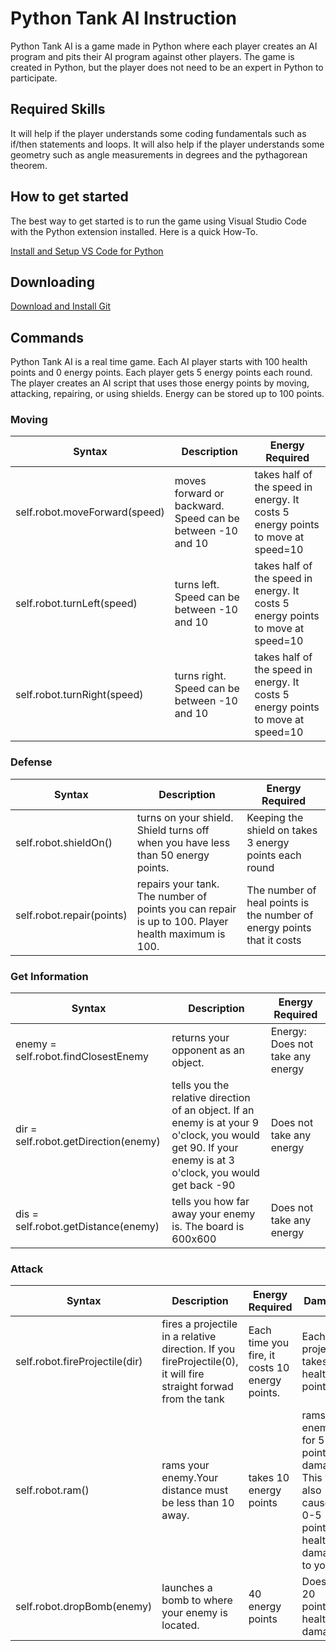 Python Tank AI Instruction
==========================

Python Tank AI is a game made in Python where each player creates an AI program and pits their AI program against other players.  The game is created in Python, but the player does not need to be an expert in Python to participate.  

Required Skills
---------------
It will help if the player understands some coding fundamentals such as if/then statements and loops.  It will also help if the player understands some geometry such as angle measurements in degrees and the pythagorean theorem.

How to get started
------------------
The best way to get started is to run the game using Visual Studio Code with the Python extension installed.  Here is a quick How-To.

[Install and Setup VS Code for Python](./VSCode_Setup.md)

## Downloading

[Download and Install Git](./InstallGit.md)

## Commands
Python Tank AI is a real time game.  Each AI player starts with 100 health points and 0 energy points.  Each player gets 5 energy points each round.  The player creates an AI script that uses those energy points by moving, attacking, repairing, or using shields.  Energy can be stored up to 100 points.  

### Moving

|Syntax|Description|Energy Required|
|------|-----------|---------------|
self.robot.moveForward(speed)|moves forward or backward.  Speed can be between -10 and 10|takes half of the speed in energy.    It costs 5 energy points to move at speed=10|
|self.robot.turnLeft(speed)|turns left.  Speed can be between -10 and 10| takes half of the speed in energy.  It costs 5 energy points to move at speed=10|
|self.robot.turnRight(speed)|turns right.  Speed can be between -10 and 10| takes half of the speed in energy.  It costs 5 energy points to move at speed=10|

### Defense
|Syntax|Description|Energy Required|
|------|-----------|---------------|
|self.robot.shieldOn()|turns on your shield.  Shield turns off when you have less than 50 energy points. |Keeping the shield on takes 3 energy points each round|
|self.robot.repair(points)|repairs your tank.  The number of points you can repair is up to 100.  Player health maximum is 100.|The number of heal points is the number of energy points that it costs|


### Get Information
|Syntax|Description|Energy Required|
|------|-----------|---------------|
|enemy = self.robot.findClosestEnemy| returns your opponent as an object.|Energy: Does not take any energy|
|dir = self.robot.getDirection(enemy) | tells you the relative direction of an object.  If an enemy is at your 9 o'clock, you would get 90. If your enemy is at 3 o'clock, you would get back -90|Does not take any energy|
|dis = self.robot.getDistance(enemy) | tells you how far away your enemy is.  The board is 600x600 | Does not take any energy|

### Attack
|Syntax|Description|Energy Required|Damage|
|------|-----------|---------------|------|
|self.robot.fireProjectile(dir) | fires a projectile in a relative direction.  If you fireProjectile(0), it will fire straight forwad from the tank| Each time you fire, it costs 10 energy points. |Each projectile takes 1 health point.|
|self.robot.ram()|rams your enemy.Your distance must be less than 10 away. | takes 10 energy points | rams the enemy for 5-15 points of damage. This will also cause 0-5 points of health damage to you|
|self.robot.dropBomb(enemy) |launches a bomb to where your enemy is located. |40 energy points |Does 5-20 points of health damage.|

